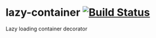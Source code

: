 # lazy-container [![Build Status](https://travis-ci.org/snapshotpl/lazy-container.svg?branch=master)](https://travis-ci.org/snapshotpl/lazy-container)
Lazy loading container decorator
